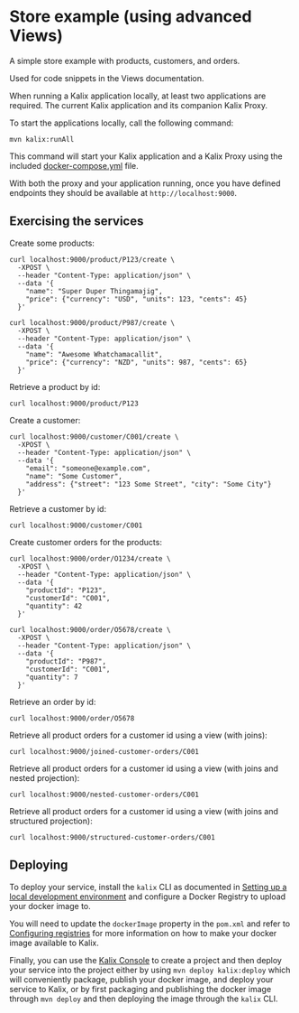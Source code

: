 # Store example (using advanced Views)

A simple store example with products, customers, and orders.

Used for code snippets in the Views documentation.

When running a Kalix application locally, at least two applications are required. The current Kalix application and its companion Kalix Proxy.

To start the applications locally, call the following command:

```shell
mvn kalix:runAll
```

This command will start your Kalix application and a Kalix Proxy using the included [docker-compose.yml](./docker-compose.yml) file.

With both the proxy and your application running, once you have defined endpoints they should be available at `http://localhost:9000`.

## Exercising the services

Create some products:

```shell
curl localhost:9000/product/P123/create \
  -XPOST \
  --header "Content-Type: application/json" \
  --data '{
    "name": "Super Duper Thingamajig",
    "price": {"currency": "USD", "units": 123, "cents": 45}
  }'
```

```shell
curl localhost:9000/product/P987/create \
  -XPOST \
  --header "Content-Type: application/json" \
  --data '{
    "name": "Awesome Whatchamacallit",
    "price": {"currency": "NZD", "units": 987, "cents": 65}
  }'
```

Retrieve a product by id:

```shell
curl localhost:9000/product/P123
```

Create a customer:

```shell
curl localhost:9000/customer/C001/create \
  -XPOST \
  --header "Content-Type: application/json" \
  --data '{
    "email": "someone@example.com",
    "name": "Some Customer",
    "address": {"street": "123 Some Street", "city": "Some City"}
  }'
 ```

Retrieve a customer by id:

```shell
curl localhost:9000/customer/C001
```

Create customer orders for the products:

```shell
curl localhost:9000/order/O1234/create \
  -XPOST \
  --header "Content-Type: application/json" \
  --data '{
    "productId": "P123",
    "customerId": "C001",
    "quantity": 42
  }'
```

```shell
curl localhost:9000/order/O5678/create \
  -XPOST \
  --header "Content-Type: application/json" \
  --data '{
    "productId": "P987",
    "customerId": "C001",
    "quantity": 7
  }'
```

Retrieve an order by id:

```shell
curl localhost:9000/order/O5678
```

Retrieve all product orders for a customer id using a view (with joins):

```shell
curl localhost:9000/joined-customer-orders/C001
```

Retrieve all product orders for a customer id using a view (with joins and nested projection):

```shell
curl localhost:9000/nested-customer-orders/C001
```

Retrieve all product orders for a customer id using a view (with joins and structured projection):

```shell
curl localhost:9000/structured-customer-orders/C001
```

## Deploying

To deploy your service, install the `kalix` CLI as documented in
[Setting up a local development environment](https://docs.kalix.io/setting-up/)
and configure a Docker Registry to upload your docker image to.

You will need to update the `dockerImage` property in the `pom.xml` and refer to
[Configuring registries](https://docs.kalix.io/projects/container-registries.html)
for more information on how to make your docker image available to Kalix.

Finally, you can use the [Kalix Console](https://console.kalix.io)
to create a project and then deploy your service into the project either by using `mvn deploy kalix:deploy` which
will conveniently package, publish your docker image, and deploy your service to Kalix, or by first packaging and
publishing the docker image through `mvn deploy` and then deploying the image
through the `kalix` CLI.

